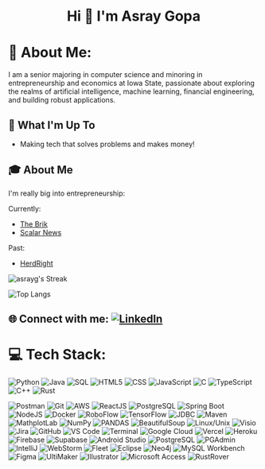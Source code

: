 <h1 align="center">Hi 👋 I'm Asray Gopa</h1>

# 💫 About Me:
I am a senior majoring in computer science and minoring in entrepreneurship and economics at Iowa State, passionate about exploring the realms of artificial intelligence, machine learning, financial engineering, and building robust applications. 

## 🚀 What I'm Up To

- Making tech that solves problems and makes money!

## 🎓 About Me

I'm really big into entrepreneurship:

Currently:
- [The Brik](https://the-brik.com/)
- [Scalar News](https://www.scalar.news/)

Past:
- [HerdRight](https://herdright.com)

![asrayg's Streak](https://github-readme-streak-stats.herokuapp.com/?user=asrayg&theme=vue-dark&hide_border=true)

![Top Langs](https://github-readme-stats.vercel.app/api/top-langs/?username=asrayg&theme=tokyonight)

## 🌐 Connect with me: [![LinkedIn](https://img.shields.io/badge/LinkedIn-%230077B5.svg?logo=linkedin&logoColor=white)](https://www.linkedin.com/in/asray-gopa-892939208/)

# 💻 Tech Stack:
![Python](https://img.shields.io/badge/python-%233776AB.svg?style=for-the-badge&logo=python&logoColor=white) 
![Java](https://img.shields.io/badge/java-%23ED8B00.svg?style=for-the-badge&logo=java&logoColor=white) 
![SQL](https://img.shields.io/badge/sql-%2307405e.svg?style=for-the-badge&logo=postgresql&logoColor=white) 
![HTML5](https://img.shields.io/badge/html5-%23E34F26.svg?style=for-the-badge&logo=html5&logoColor=white) 
![CSS](https://img.shields.io/badge/css-%231572B6.svg?style=for-the-badge&logo=css3&logoColor=white) 
![JavaScript](https://img.shields.io/badge/javascript-%23323330.svg?style=for-the-badge&logo=javascript&logoColor=%23F7DF1E) 
![C](https://img.shields.io/badge/C-00599C?style=for-the-badge&logo=c&logoColor=white) 
![TypeScript](https://img.shields.io/badge/TypeScript-%23007ACC.svg?style=for-the-badge&logo=typescript&logoColor=white)
![C++](https://img.shields.io/badge/C++-%2300599C.svg?style=for-the-badge&logo=c%2B%2B&logoColor=white)
![Rust](https://img.shields.io/badge/Rust-%23DEA584.svg?style=for-the-badge&logo=rust&logoColor=white)

![Postman](https://img.shields.io/badge/Postman-FF6C37?style=for-the-badge&logo=postman&logoColor=white) 
![Git](https://img.shields.io/badge/git-%23F05033.svg?style=for-the-badge&logo=git&logoColor=white)
![AWS](https://img.shields.io/badge/AWS-%23232F3E.svg?style=for-the-badge&logo=amazon-aws&logoColor=white) 
![ReactJS](https://img.shields.io/badge/react-%2320232a.svg?style=for-the-badge&logo=react&logoColor=%2361DAFB) 
![PostgreSQL](https://img.shields.io/badge/PostgreSQL-316192?style=for-the-badge&logo=postgresql&logoColor=white) 
![Spring Boot](https://img.shields.io/badge/Spring_Boot-F2F4F9?style=for-the-badge&logo=spring-boot) 
![NodeJS](https://img.shields.io/badge/node.js-6DA55F?style=for-the-badge&logo=node.js&logoColor=white) 
![Docker](https://img.shields.io/badge/docker-%230db7ed.svg?style=for-the-badge&logo=docker&logoColor=white) 
![RoboFlow](https://img.shields.io/badge/RoboFlow-%230072BE.svg?style=for-the-badge&logo=roboflow&logoColor=white)
![TensorFlow](https://img.shields.io/badge/tensorflow-%23FF6F00.svg?style=for-the-badge&logo=tensorflow&logoColor=white)
![JDBC](https://img.shields.io/badge/jdbc-%23C21325.svg?style=for-the-badge&logo=oracle&logoColor=white)
![Maven](https://img.shields.io/badge/maven-%23C71A36.svg?style=for-the-badge&logo=apachemaven&logoColor=white)
![MathplotLab](https://img.shields.io/badge/mathplotlib-%23CFF276.svg?style=for-the-badge&logo=mathplotlab&logoColor=black)
![NumPy](https://img.shields.io/badge/numpy-%23013243.svg?style=for-the-badge&logo=numpy&logoColor=white)
![PANDAS](https://img.shields.io/badge/pandas-%23150458.svg?style=for-the-badge&logo=pandas&logoColor=white)
![BeautifulSoup](https://img.shields.io/badge/beautifulsoup-%234B0082.svg?style=for-the-badge&logo=beautifulsoup&logoColor=white)
![Linux/Unix](https://img.shields.io/badge/Linux-Unix-%23FCC624.svg?style=for-the-badge&logo=linux&logoColor=black)
![Visio](https://img.shields.io/badge/visio-%2300A4EF.svg?style=for-the-badge&logo=visio&logoColor=white)
![Jira](https://img.shields.io/badge/jira-%230052CC.svg?style=for-the-badge&logo=jira&logoColor=white)
![GitHub](https://img.shields.io/badge/github-%23181717.svg?style=for-the-badge&logo=github&logoColor=white)
![VS Code](https://img.shields.io/badge/VS_Code-%23007ACC.svg?style=for-the-badge&logo=visualstudiocode&logoColor=white)
![Terminal](https://img.shields.io/badge/terminal-%23000000.svg?style=for-the-badge&logo=gnometerminal&logoColor=white)
![Google Cloud](https://img.shields.io/badge/googlecloud-%234285F4.svg?style=for-the-badge&logo=googlecloud&logoColor=white)
![Vercel](https://img.shields.io/badge/vercel-%23000000.svg?style=for-the-badge&logo=vercel&logoColor=white)
![Heroku](https://img.shields.io/badge/heroku-%23430098.svg?style=for-the-badge&logo=heroku&logoColor=white)
![Firebase](https://img.shields.io/badge/firebase-%23FFCA28.svg?style=for-the-badge&logo=firebase&logoColor=black)
![Supabase](https://img.shields.io/badge/supabase-%233ECF8E.svg?style=for-the-badge&logo=supabase&logoColor=white)
![Android Studio](https://img.shields.io/badge/androidstudio-%233DDC84.svg?style=for-the-badge&logo=androidstudio&logoColor=white)
![PostgreSQL](https://img.shields.io/badge/postgresql-%23336791.svg?style=for-the-badge&logo=postgresql&logoColor=white)
![PGAdmin](https://img.shields.io/badge/pgadmin-%234F47CC.svg?style=for-the-badge&logo=pgadmin&logoColor=white)
![IntelliJ](https://img.shields.io/badge/intellijidea-%23000000.svg?style=for-the-badge&logo=intellijidea&logoColor=white)
![WebStorm](https://img.shields.io/badge/webstorm-%23000000.svg?style=for-the-badge&logo=webstorm&logoColor=white)
![Fleet](https://img.shields.io/badge/fleet-%23000000.svg?style=for-the-badge&logo=fleet&logoColor=white)
![Eclipse](https://img.shields.io/badge/eclipse-%232C2255.svg?style=for-the-badge&logo=eclipse&logoColor=white)
![Neo4j](https://img.shields.io/badge/neo4j-%2300A300.svg?style=for-the-badge&logo=neo4j&logoColor=white)
![MySQL Workbench](https://img.shields.io/badge/mysql-%234479A1.svg?style=for-the-badge&logo=mysql&logoColor=white)
![Figma](https://img.shields.io/badge/figma-%23F24E1E.svg?style=for-the-badge&logo=figma&logoColor=white)
![UltiMaker](https://img.shields.io/badge/ultimaker-%230065E1.svg?style=for-the-badge&logo=ultimaker&logoColor=white)
![Illustrator](https://img.shields.io/badge/illustrator-%23FF9A00.svg?style=for-the-badge&logo=adobeillustrator&logoColor=white)
![Microsoft Access](https://img.shields.io/badge/microsoftaccess-%23A4373A.svg?style=for-the-badge&logo=microsoftaccess&logoColor=white)
![RustRover](https://img.shields.io/badge/rustrover-%23000000.svg?style=for-the-badge&logo=rust&logoColor=white)




